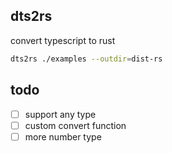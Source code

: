 ## dts2rs
convert typescript to rust

```bash
dts2rs ./examples --outdir=dist-rs
```

## todo
- [ ] support any type
- [ ] custom convert function
- [ ] more number type
